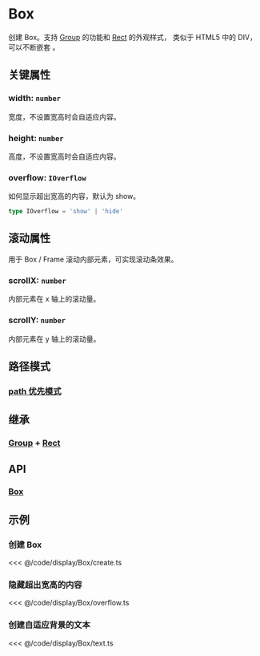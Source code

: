 <script setup>
import Case from '/component/Case.vue'
</script>

# Box

创建 Box。支持 [Group](./Group.md) 的功能和 [Rect](./Rect.md) 的外观样式， 类似于 HTML5 中的 DIV，可以不断嵌套 。

<case name="Box"></case>

## 关键属性

### width: `number`

宽度，不设置宽高时会自适应内容。

### height: `number`

高度，不设置宽高时会自适应内容。

### overflow: `IOverflow`

如何显示超出宽高的内容，默认为 show。

```ts
type IOverflow = 'show' | 'hide'
```

## 滚动属性

用于 Box / Frame 滚动内部元素，可实现滚动条效果。

### scrollX: `number`

内部元素在 x 轴上的滚动量。

### scrollY: `number`

内部元素在 y 轴上的滚动量。

## 路径模式

### [path 优先模式](/reference/property/path.md)

## 继承

### [Group](./Group.md) + [Rect](./Rect.md)

## API

### [Box](/api/classes/Box.md)

## 示例

<case name="Box" index=0></case>

### 创建 Box

<<< @/code/display/Box/create.ts

<case name="Box" index=1></case>

### 隐藏超出宽高的内容

<<< @/code/display/Box/overflow.ts

<case name="Box" index=6></case>

### 创建自适应背景的文本

<<< @/code/display/Box/text.ts
